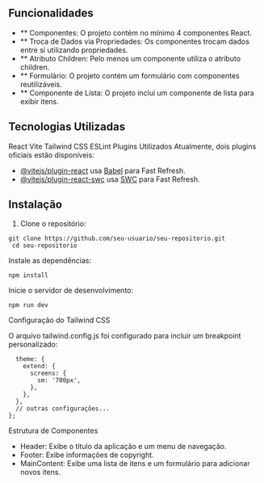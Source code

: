## Funcionalidades

- \*\* Componentes: O projeto contém no mínimo 4 componentes React.
- \*\* Troca de Dados via Propriedades: Os componentes trocam dados entre si utilizando propriedades.
- \*\* Atributo Children: Pelo menos um componente utiliza o atributo children.
- \*\* Formulário: O projeto contém um formulário com componentes reutilizáveis.
- \*\* Componente de Lista: O projeto inclui um componente de lista para exibir itens.

## Tecnologias Utilizadas

React
Vite
Tailwind CSS
ESLint
Plugins Utilizados
Atualmente, dois plugins oficiais estão disponíveis:

- [@vitejs/plugin-react](https://github.com/vitejs/vite-plugin-react/blob/main/packages/plugin-react/README.md) usa [Babel](https://babeljs.io/) para Fast Refresh.
- [@vitejs/plugin-react-swc](https://github.com/vitejs/vite-plugin-react-swc) usa [SWC](https://swc.rs/) para Fast Refresh.

## Instalação

1. Clone o repositório:

```
git clone https://github.com/seu-usuario/seu-repositorio.git
 cd seu-repositorio
```

Instale as dependências:

`npm install`

Inicie o servidor de desenvolvimento:

`npm run dev`

Configuração do Tailwind CSS

O arquivo tailwind.config.js foi configurado para incluir um breakpoint personalizado:

```module.exports = {
  theme: {
    extend: {
      screens: {
        sm: '700px',
      },
    },
  },
  // outras configurações...
};

```

Estrutura de Componentes

- Header: Exibe o título da aplicação e um menu de navegação.
- Footer: Exibe informações de copyright.
- MainContent: Exibe uma lista de itens e um formulário para adicionar novos itens.
